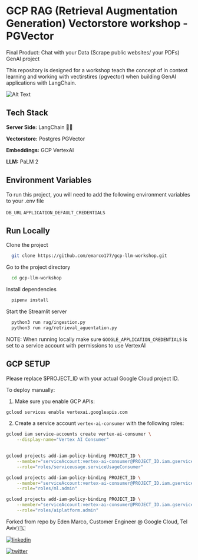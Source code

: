 # GCP RAG (Retrieval Augmentation Generation) Vectorstore workshop - PGVector

Final Product: Chat with your Data (Scrape public websites/ your PDFs) GenAI project

This repository is designed for a workshop teach the concept of in context learning and working with vectirstires (pgvector)
when building GenAI applications with LangChain.


![Alt Text](https://github.com/g-emarco/github-assistant/blob/main/static/demo21.gif)


## Tech Stack


**Server Side:** LangChain  🦜🔗

**Vectorstore:** Postgres PGVector 

**Embeddings:** GCP VertexAI  

**LLM:** PaLM 2



## Environment Variables

To run this project, you will need to add the following environment variables to your .env file

`DB_URL`
`APPLICATION_DEFAULT_CREDENTIALS`

## Run Locally


Clone the project

```bash
  git clone https://github.com/emarco177/gcp-llm-workshop.git
```

Go to the project directory

```bash
  cd gcp-llm-workshop
```

Install dependencies

```bash
  pipenv install
```

Start the Streamlit server

```bash
  python3 run rag/ingestion.py
  python3 run rag/retrieval_aguentation.py
```

NOTE: When running locally make sure `GOOGLE_APPLICATION_CREDENTIALS` is set to a service account with permissions to use VertexAI


## GCP SETUP


Please replace $PROJECT_ID with your actual Google Cloud project ID.

To deploy manually:

1. Make sure you enable GCP APIs:

```bash
gcloud services enable vertexai.googleapis.com

```

2. Create a service account `vertex-ai-consumer` with the following roles:



```bash
gcloud iam service-accounts create vertex-ai-consumer \
    --display-name="Vertex AI Consumer"
    

gcloud projects add-iam-policy-binding PROJECT_ID \
    --member="serviceAccount:vertex-ai-consumer@PROJECT_ID.iam.gserviceaccount.com" \
    --role="roles/serviceusage.serviceUsageConsumer"

gcloud projects add-iam-policy-binding PROJECT_ID \
    --member="serviceAccount:vertex-ai-consumer@PROJECT_ID.iam.gserviceaccount.com" \
    --role="roles/ml.admin"

gcloud projects add-iam-policy-binding PROJECT_ID \
    --member="serviceAccount:vertex-ai-consumer@PROJECT_ID.iam.gserviceaccount.com" \
    --role="roles/aiplatform.admin"
```

Forked from repo by Eden Marco, Customer Engineer @ Google Cloud, Tel Aviv🇮🇱

[![linkedin](https://img.shields.io/badge/linkedin-0A66C2?style=for-the-badge&logo=linkedin&logoColor=white)](https://www.linkedin.com/in/eden-marco/) 

[![twitter](https://img.shields.io/badge/twitter-1DA1F2?style=for-the-badge&logo=twitter&logoColor=white)](https://twitter.com/EdenEmarco177)

